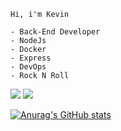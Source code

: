
    Hi, i'm Kevin 
    
    - Back-End Developer
    - NodeJs 
    - Docker
    - Express
    - DevOps
    - Rock N Roll


 [<img src = "https://img.shields.io/badge/Gmail-D14836?style=for-the-badge&logo=gmail&logoColor=white">](kevin.almeida1111.ka@gmail.com) [<img src="https://img.shields.io/badge/linkedin-%230077B5.svg?&style=for-the-badge&logo=linkedin&logoColor=white" />](https://www.linkedin.com/in/kevin-almeida-57258b1b4/)  

[![Anurag's GitHub stats](https://github-readme-stats.vercel.app/api?username=The-Kevin)](https://github.com/The-Kevin/github-readme-stats)
